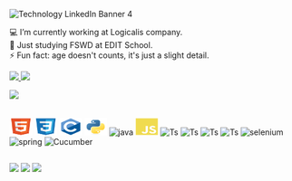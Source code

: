 
![Technology LinkedIn Banner 4](https://github.com/alisson-t-bucchi/alisson-t-bucchi/assets/162882339/6e3cdf03-b273-4b34-904b-ed9e73c774ef)

💻 I’m currently working at Logicalis company. <br>
📖 Just studying FSWD at EDIT School. <br>
⚡ Fun fact: age doesn't counts, it's just a slight detail.

<div>
<a href="https://beacons.ai/AliBucchi">
<img height="100em" src="https://github-readme-stats-sigma-five.vercel.app/api?username=alisson-t-bucchi&show_icons=true&theme=tokyonight&include_all_commits=true&count_private=true"/>
<img height="100em" src="https://github-readme-stats-sigma-five.vercel.app/api/top-langs/?username=alisson-t-bucchi&layout=compact&langs_count=20&theme=tokyonight"/>
</div>
    
[![](https://visitcount.itsvg.in/api?id=AliBucchi&label=Profile%20Views&pretty=true)](https://visitcount.itsvg.in)
<!-- Proudly created with GPRM ( https://gprm.itsvg.in ) -->
<div style="display: inline_block"><br>
  <img align="centre" alt="HTML" height="30" width="40" src="https://raw.githubusercontent.com/devicons/devicon/master/icons/html5/html5-original.svg">
  <img align="centre" alt="CSS" height="30" width="40" src="https://raw.githubusercontent.com/devicons/devicon/master/icons/css3/css3-original.svg">
  <img align="centre" alt="C" height="30" width="40" src="https://raw.githubusercontent.com/devicons/devicon/master/icons/c/c-original.svg">
  <img align="centre" alt="Python" height="30" width="40" src="https://raw.githubusercontent.com/devicons/devicon/master/icons/python/python-original.svg">
  <img align="centre" alt="java" height="30" width="40" src="https://cdn.jsdelivr.net/gh/devicons/devicon/icons/java/java-original.svg">
  <img align="centre" alt="Js" height="30" width="40" src="https://raw.githubusercontent.com/devicons/devicon/master/icons/javascript/javascript-plain.svg">
  <img align="centre" alt="Ts" height="30" width="40" src="https://cdn.jsdelivr.net/gh/devicons/devicon/icons/typescript/typescript-original.svg" />
  <img align="centre" alt="Ts" height="30" width="40" src="https://cdn.jsdelivr.net/gh/devicons/devicon/icons/react/react-original.svg" />
  <img align="centre" alt="Ts" height="30" width="40" src="https://cdn.jsdelivr.net/gh/devicons/devicon/icons/mongodb/mongodb-original.svg" />
  <img align="centre" alt="Ts" height="30" width="40" src="https://cdn.jsdelivr.net/gh/devicons/devicon/icons/jest/jest-plain.svg" />
  <img align="centre" alt="selenium" height="30" width="40" src="https://cdn.jsdelivr.net/gh/devicons/devicon/icons/selenium/selenium-original.svg">
  <img align="centre" alt="spring" height="30" width="40" src="https://cdn.jsdelivr.net/gh/devicons/devicon/icons/spring/spring-original-wordmark.svg">
  <src="https://media.discordapp.net/attachments/639956127056134178/890373478988013628/Publicacoes_Instagram_1_1.png?width=676&height=676">
  <img align="centre" alt="Cucumber" height="30" width="40" src="https://cdn.jsdelivr.net/gh/devicons/devicon/icons/cucumber/cucumber-plain.svg">
</div>

##

<div> 
  <a href="https://www.instagram.com/alissont.bucchi/?next=%2F" target="_blank"><img src="https://img.shields.io/badge/-Instagram-%23E4405F?style=for-the-badge&logo=instagram&logoColor=white" target="_blank"></a>
  <a href = "mailto:alisson.bucchi@gmail.com"><img src="https://img.shields.io/badge/-Gmail-%23333?style=for-the-badge&logo=gmail&logoColor=white" target="_blank"></a>
  <a href="https://www.linkedin.com/in/alisson-t-bucchi-626a2120b/" target="_blank"><img src="https://img.shields.io/badge/-LinkedIn-%230077B5?style=for-the-badge&logo=linkedin&logoColor=white" target="_blank"></a> 
</div>
